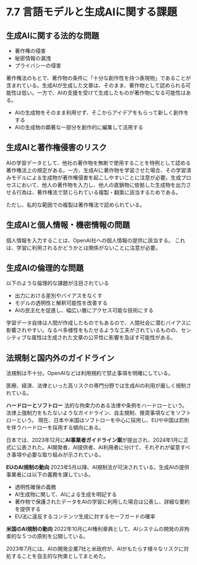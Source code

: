 # 7.7 言語モデルと生成AIに関する課題

## 生成AIに関する法的な問題

- 著作権の侵害
- 秘密情報の漏洩
- プライバシーの侵害

著作権法のもとで、著作物の条件に「十分な創作性を持つ表現物」であることが含まれている。生成AIが生成した文章は、そのまま、著作物として認められる可能性は低い。一方で、AIの支援を受けて生成したものが著作物になる可能性はある。

- AIの生成物をそのまま利用せず、そこからアイデアをもらって新しく創作をする
- AIの生成物の顕著な一部分を創作的に編集して活用する

## 生成AIと著作権侵害のリスク

AIの学習データとして、他社の著作物を無断で使用することを特例として認める著作権法上の規定がある。一方、生成AIに著作物を学習させた場合、その学習済みモデルによる生成物が著作権侵害を起こしやすいことに注意が必要。生成プロセスにおいて、他人の著作物を入力し、他人の直鎖物に依拠した生成物を出力させる行為は、著作権法で禁じられている複製・翻案に該当するためである。

ただし、私的な範囲での複製は著作権法で認められている。

## 生成AIと個人情報・機密情報の問題

個人情報を入力することは、OpenAI社への個人情報の提供に該当する。
これは、学習に利用されるかどうかとは関係がないことに注意が必要。

## 生成AIの倫理的な問題

以下のような倫理的な課題が注目されている

- 出力における差別やバイアスをなくす
- モデルの透明性と解釈可能性を改善する
- AIの民主化を促進し、幅広い層にアクセス可能な技術にする

学習データ自体は人間が作成したものでもあるので、人間社会に潜むバイアスに影響されやすい。なるべ多様性をもたせるような工夫がされているものの、センシティブな属性は生成された文章の公平性に影響を及ぼす可能性がある。

## 法規制と国内外のガイドライン

法規制は不十分。OpenAIなどは利用規約で禁止事項を明確にしている。

医療、経済、法律といった高リスクの専門分野では生成AIの利用が厳しく規制されている。

**ハードローとソフトロー** 法的な拘束力のある法律や条例をハードローという。法律上強制力をもたないようなガイドライン、自主規制、推奨事項などをソフトローという。
現在、日本や米国はソフトローを中心に採用し、EUや中国は罰則を伴うハードローを採用する傾向にある。

日本では、2023年12月に**AI事業者ガイドライン案**が提出され、2024年1月に正式に公表された。AI開発者、AI提供者、AI利用者に分けて、それぞれが留意すべき事項や必要な取り組みが示されている。

**EUのAI規制の動向** 2023年5月以降、AI規制法が可決されている。生成AIの提供事業者には以下の義務を課している。

- 透明性確保の義務
- AI生成物に関して、AIによる生成を明記する
- 著作物で保護されたデータをAIの学習に利用した場合は公表し、詳細な要約を提供する
- EU法に違反するコンテンツ生成に対するセーフガードの確率

**米国のAI規制の動向** 2022年10月にAI権利章典として、AIシステムの開発の非拘束的な５つの原則を公開している。

2023年7月には、AIの開発企業7社と米政府が、AIがもたらす様々なリスクに対処することを自主的な拘束としてまとめた。